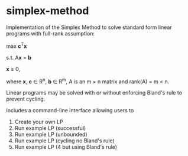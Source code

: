 # simplex-method
Implementation of the Simplex Method to solve standard form linear programs with full-rank assumption:

max **c**<sup>T</sup>**x**
  
s.t. A**x** = **b**
        
   **x** ≥ 0,


where **x**, **c** ∈ R<sup>n</sup>, **b** ∈ R<sup>m</sup>, A is an m × n matrix and rank(A) = m < n.


Linear programs may be solved with or without enforcing Bland's rule to prevent cycling.

Includes a command-line interface allowing users to 
1. Create your own LP     
2. Run example LP (successful)      
3. Run example LP (unbounded)    
4. Run example LP (cycling no Bland's rule)     
5. Run example LP (4 but using Bland's rule)
